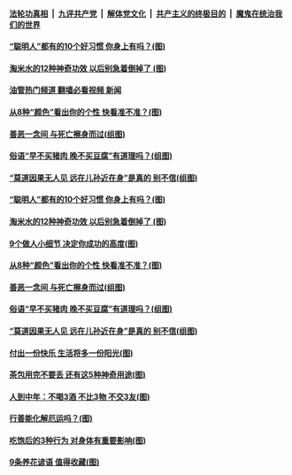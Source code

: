 ####  [法轮功真相](../../../../basic/blob/master/README.md?t=10181131) &nbsp;|&nbsp; [九评共产党](../../../../9ping.md/blob/master/README.md?t=10181131) &nbsp;|&nbsp; [解体党文化](../../../../jtdwh.md/blob/master/README.md?t=10181131)  &nbsp;|&nbsp; [共产主义的终极目的](../../../../gczydzjmd.md/blob/master/README.md?t=10181131) &nbsp;|&nbsp; [魔鬼在统治我们的世界](../../../../mgztzwmdsj.md/blob/master/README.md?t=10181131) 

#### [“聪明人”都有的10个好习惯 你身上有吗？(图)](../pages/p8/1019369.md?t=10181131) 

#### [淘米水的12种神奇功效 以后别急着倒掉了 (图)](../pages/p8/1019322.md?t=10181131) 

#### [油管热门频道 翻墙必看视频 新闻](http://209.250.226.216:81/youtube.html?10181131)

#### [从8种“颜色”看出你的个性 快看准不准？(图)](../pages/p8/1019252.md?t=10181131) 

#### [善恶一念间 与死亡擦身而过(组图)](../pages/p8/1019236.md?t=10181131) 

#### [俗语“早不买猪肉 晚不买豆腐”有道理吗？(组图)](../pages/p8/1019209.md?t=10181131) 

#### [“莫道因果无人见 远在儿孙近在身”是真的 别不信(组图)](../pages/p8/1018682.md?t=10181131) 

#### [“聪明人”都有的10个好习惯 你身上有吗？(图)](../pages/p8/1019369.md?t=10181131) 

#### [淘米水的12种神奇功效 以后别急着倒掉了 (图)](../pages/p8/1019322.md?t=10181131) 

#### [9个做人小细节 决定你成功的高度(图)](../pages/p8/1019255.md?t=10181131) 


#### [从8种“颜色”看出你的个性 快看准不准？(图)](../pages/p8/1019252.md?t=10181131) 


#### [善恶一念间 与死亡擦身而过(组图)](../pages/p8/1019236.md?t=10181131) 


#### [俗语“早不买猪肉 晚不买豆腐”有道理吗？(组图)](../pages/p8/1019209.md?t=10181131) 

#### [“莫道因果无人见 远在儿孙近在身”是真的 别不信(组图)](../pages/p8/1018682.md?t=10181131) 


#### [付出一份快乐 生活将多一份阳光(图)](../pages/p8/1019173.md?t=10181131) 

#### [茶包用完不要丢 还有这5种神奇用途(图)](../pages/p8/1019122.md?t=10181131) 


#### [人到中年：不喝3酒 不比3物 不交3友(图)](../pages/p8/1019107.md?t=10181131) 


#### [行善能化解厄运吗？(图)](../pages/p8/1019065.md?t=10181131) 


#### [吃饱后的3种行为 对身体有重要影响(图)](../pages/p8/1019018.md?t=10181131) 

#### [9条养花谚语 值得收藏(图)](../pages/p8/1019013.md?t=10181131) 

<img src='http://gfw-breaker.win/goodnews/indexes/p8.md' width='0px' height='0px'/>
